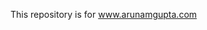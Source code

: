 <p>
This repository is for <a href="https://www.arunamgupta.com" target=_blank>www.arunamgupta.com</a>
</p>